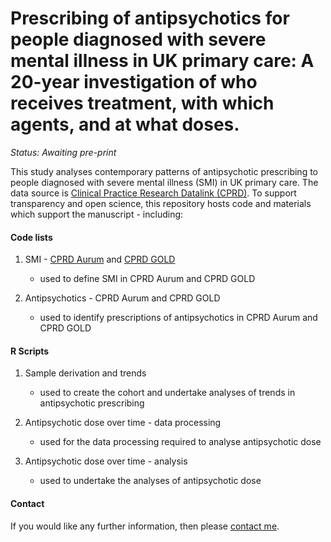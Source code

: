 # Prescribing of antipsychotics for people diagnosed with severe mental illness in UK primary care: A 20-year investigation of who receives treatment, with which agents, and at what doses.

<i>Status: Awaiting pre-print</i>

This study analyses contemporary patterns of antipsychotic prescribing to people diagnosed with severe mental illness (SMI) in UK primary care. The data source is [Clinical Practice Research Datalink (CPRD)](https://www.cprd.com/). To support transparency and open science, this repository hosts code and materials which support the manuscript - including:

#### Code lists

1. SMI - [CPRD Aurum](https://github.com/Alvin-RB/antipsychotics_descriptive_study_cprd/blob/main/Aurum_SMI_codelist_21032024.txt) and [CPRD GOLD](https://github.com/Alvin-RB/antipsychotics_descriptive_study_cprd/blob/main/GOLD_SMI_codelist_21032024.txt)
   - used to define SMI in CPRD Aurum and CPRD GOLD
   
2. Antipsychotics - CPRD Aurum and CPRD GOLD
    - used to identify prescriptions of antipsychotics in CPRD Aurum and CPRD GOLD

#### R Scripts

1. Sample derivation and trends
   - used to create the cohort and undertake analyses of trends in antipsychotic prescribing
   
2. Antipsychotic dose over time - data processing
   - used for the data processing required to analyse antipsychotic dose
   
3. Antipsychotic dose over time - analysis
   - used to undertake the analyses of antipsychotic dose

#### Contact

If you would like any further information, then please [contact me](https://github.com/Alvin-RB).
